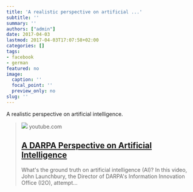 ```yaml
---
title: 'A realistic perspective on artificial ...'
subtitle: ''
summary: ''
authors: ["admin"]
date: 2017-04-03
lastmod: 2017-04-03T17:07:58+02:00
categories: []
tags:
- facebook
- german
featured: no
image:
  caption: ''
  focal_point: ''
  preview_only: no
slug: ''
---
```

A realistic perspective on artificial intelligence.
> [![](https://i.ytimg.com/vi/-O01G3tSYpU/maxresdefault.jpg)](https://www.youtube.com/watch?v=-O01G3tSYpU)
> youtube.com
> ## [A DARPA Perspective on Artificial Intelligence](https://www.youtube.com/watch?v=-O01G3tSYpU)
>
>What's the ground truth on artificial intelligence (AI)? In this video, John Launchbury, the Director of DARPA's Information Innovation Office (I2O), attempt...


